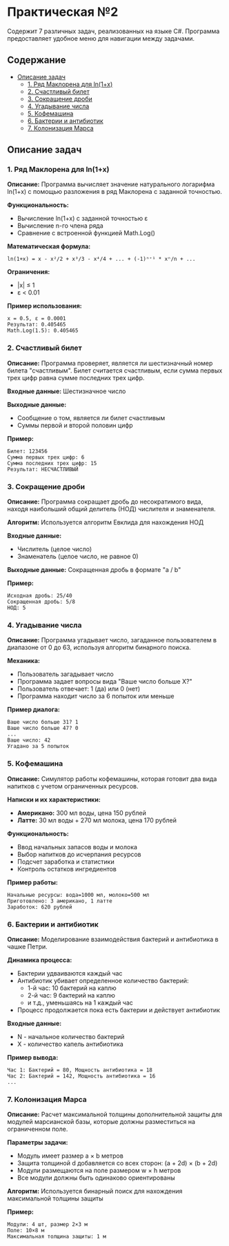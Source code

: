 # Практическая №2

Содержит 7 различных задач, реализованных на языке C#. Программа предоставляет удобное меню для навигации между задачами.

## Содержание
- [Описание задач](#описание-задач)
  - [1. Ряд Маклорена для ln(1+x)](#1-ряд-маклорена-для-ln1x)
  - [2. Счастливый билет](#2-счастливый-билет)
  - [3. Сокращение дроби](#3-сокращение-дроби)
  - [4. Угадывание числа](#4-угадывание-числа)
  - [5. Кофемашина](#5-кофемашина)
  - [6. Бактерии и антибиотик](#6-бактерии-и-антибиотик)
  - [7. Колонизация Марса](#7-колонизация-марса)

## Описание задач

### 1. Ряд Маклорена для ln(1+x)

**Описание:** Программа вычисляет значение натурального логарифма ln(1+x) с помощью разложения в ряд Маклорена с заданной точностью.

**Функциональность:**
- Вычисление ln(1+x) с заданной точностью ε
- Вычисление n-го члена ряда
- Сравнение с встроенной функцией Math.Log()

**Математическая формула:**
```
ln(1+x) = x - x²/2 + x³/3 - x⁴/4 + ... + (-1)ⁿ⁺¹ * xⁿ/n + ...
```

**Ограничения:**
- |x| ≤ 1
- ε < 0.01

**Пример использования:**
```
x = 0.5, ε = 0.0001
Результат: 0.405465
Math.Log(1.5): 0.405465
```

### 2. Счастливый билет

**Описание:** Программа проверяет, является ли шестизначный номер билета "счастливым". Билет считается счастливым, если сумма первых трех цифр равна сумме последних трех цифр.

**Входные данные:** Шестизначное число

**Выходные данные:** 
- Сообщение о том, является ли билет счастливым
- Суммы первой и второй половин цифр

**Пример:**
```
Билет: 123456
Сумма первых трех цифр: 6
Сумма последних трех цифр: 15
Результат: НЕСЧАСТЛИВЫЙ
```

### 3. Сокращение дроби

**Описание:** Программа сокращает дробь до несократимого вида, находя наибольший общий делитель (НОД) числителя и знаменателя.

**Алгоритм:** Используется алгоритм Евклида для нахождения НОД

**Входные данные:**
- Числитель (целое число)
- Знаменатель (целое число, не равное 0)

**Выходные данные:** Сокращенная дробь в формате "a / b"

**Пример:**
```
Исходная дробь: 25/40
Сокращенная дробь: 5/8
НОД: 5
```

### 4. Угадывание числа

**Описание:** Программа угадывает число, загаданное пользователем в диапазоне от 0 до 63, используя алгоритм бинарного поиска.

**Механика:**
- Пользователь загадывает число
- Программа задает вопросы вида "Ваше число больше X?"
- Пользователь отвечает: 1 (да) или 0 (нет)
- Программа находит число за 6 попыток или меньше

**Пример диалога:**
```
Ваше число больше 31? 1
Ваше число больше 47? 0
...
Ваше число: 42
Угадано за 5 попыток
```

### 5. Кофемашина

**Описание:** Симулятор работы кофемашины, которая готовит два вида напитков с учетом ограниченных ресурсов.

**Написки и их характеристики:**
- **Американо:** 300 мл воды, цена 150 рублей
- **Латте:** 30 мл воды + 270 мл молока, цена 170 рублей

**Функциональность:**
- Ввод начальных запасов воды и молока
- Выбор напитков до исчерпания ресурсов
- Подсчет заработка и статистики
- Контроль остатков ингредиентов

**Пример работы:**
```
Начальные ресурсы: вода=1000 мл, молоко=500 мл
Приготовлено: 3 американо, 1 латте
Заработок: 620 рублей
```

### 6. Бактерии и антибиотик

**Описание:** Моделирование взаимодействия бактерий и антибиотика в чашке Петри.

**Динамика процесса:**
- Бактерии удваиваются каждый час
- Антибиотик убивает определенное количество бактерий:
  - 1-й час: 10 бактерий на каплю
  - 2-й час: 9 бактерий на каплю
  - и т.д., уменьшаясь на 1 каждый час
- Процесс продолжается пока есть бактерии и действует антибиотик

**Входные данные:**
- N - начальное количество бактерий
- X - количество капель антибиотика

**Пример вывода:**
```
Час 1: Бактерий = 80, Мощность антибиотика = 18
Час 2: Бактерий = 142, Мощность антибиотика = 16
...
```

### 7. Колонизация Марса

**Описание:** Расчет максимальной толщины дополнительной защиты для модулей марсианской базы, которые должны разместиться на ограниченном поле.

**Параметры задачи:**
- Модуль имеет размер a × b метров
- Защита толщиной d добавляется со всех сторон: (a + 2d) × (b + 2d)
- Модули размещаются на поле размером w × h метров
- Все модули должны быть одинаково ориентированы

**Алгоритм:** Используется бинарный поиск для нахождения максимальной толщины защиты

**Пример:**
```
Модули: 4 шт, размер 2×3 м
Поле: 10×8 м
Максимальная толщина защиты: 1 м
```